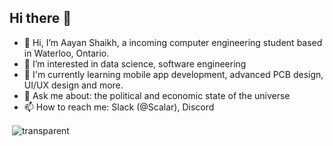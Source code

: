 ## Hi there 👋
- 👋 Hi, I’m Aayan Shaikh, a incoming computer engineering student based in Waterloo, Ontario.
- 👀 I’m interested in data science, software engineering
- 🌱 I'm currently learning mobile app development, advanced PCB design, UI/UX design and more.
- 💬 Ask me about: the political and economic state of the universe
- 📫 How to reach me: Slack (@Scalar), Discord




<p>&nbsp;<img align="center" src="https://github-readme-stats.vercel.app/api?username=AayanShaikh007&show_icons=true&title_color=fff&icon_color=79ff97&text_color=9f9f9f&bg_color=151515&locale=en&rank_icon=github" alt="transparent" /></p>



<!--
**AayanShaikh007/AayanShaikh007** is a ✨ _special_ ✨ repository because its `README.md` (this file) appears on your GitHub profile.

Here are some ideas to get you started:

- 🔭 I’m currently working on ...
- 🌱 I’m currently learning ...
- 👯 I’m looking to collaborate on ...
- 🤔 I’m looking for help with ...
- 💬 Ask me about ...
- 📫 How to reach me: ...
- 😄 Pronouns: ...
- ⚡ Fun fact: ...
-->
